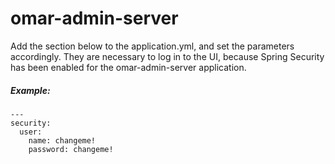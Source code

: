 # omar-admin-server

Add the section below to the application.yml, and set the parameters accordingly.  They are necessary to log in to the UI, because Spring Security has been enabled for the omar-admin-server application.
##### Example:

```
---
security:
  user:
    name: changeme!
    password: changeme!

```

